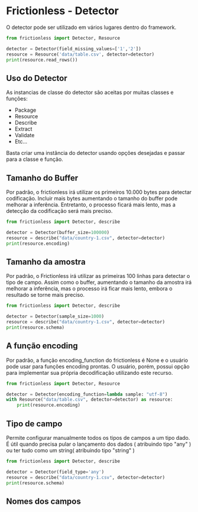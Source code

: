 # Frictionless - Detector

O detector pode ser utilizado em vários lugares dentro do framework.

```python script
from frictionless import Detector, Resource

detector = Detector(field_missing_values=['1','2'])
resource = Resource('data/table.csv', detector=detector)
print(resource.read_rows())
```

## Uso do Detector

As instancias de classe do detector são aceitas por muitas classes e funções:

- Package
- Resource
- Describe
- Extract
- Validate
- Etc...

Basta criar uma instância do detector usando opções desejadas e passar para a classe e função.

## Tamanho do Buffer

Por padrão, o frictionless irá utilizar os primeiros 10.000 bytes para detectar codificação. Incluir mais bytes aumentando o tamanho do buffer pode melhorar a inferência. Entretanto, o processo ficará mais lento, mas a detecção da codificação será mais preciso.

```python script
from frictionless import Detector, describe

detector = Detector(buffer_size=100000)
resource = describe("data/country-1.csv", detector=detector)
print(resource.encoding)
```

## Tamanho da amostra

Por padrão, o Frictionless irá utilizar as primeiras 100 linhas para detectar o tipo de campo. Assim como o buffer, aumentando o tamanho da amostra irá melhorar a inferência, mas o processo irá ficar mais lento, embora o resultado se torne mais preciso.

```python script
from frictionless import Detector, describe

detector = Detector(sample_size=1000)
resource = describe("data/country-1.csv", detector=detector)
print(resource.schema)
```

## A função encoding

Por padrão, a função encoding_function do frictionless é None e o usuário pode usar para funções encoding prontas. O usuário, porém, possui opção para implementar sua própria decodificação utilizando este recurso.

```python script
from frictionless import Detector, Resource

detector = Detector(encoding_function=lambda sample: "utf-8")
with Resource("data/table.csv", detector=detector) as resource:
    print(resource.encoding)
```

## Tipo de campo

Permite configurar manualmente todos os tipos de campos a um tipo dado. É útil quando precisa pular o lançamento dos dados ( atribuindo tipo "any" ) ou ter tudo como um string( atribuindo tipo "string" )

```python script
from frictionless import Detector, describe

detector = Detector(field_type='any')
resource = describe("data/country-1.csv", detector=detector)
print(resource.schema)
```

## Nomes dos campos